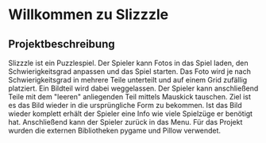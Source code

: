 # Willkommen zu Slizzzle

## Projektbeschreibung
Slizzzle ist ein Puzzlespiel. 
Der Spieler kann Fotos in das Spiel laden, den Schwierigkeitsgrad anpassen und das Spiel starten. 
Das Foto wird je nach Schwierigkeitsgrad in mehrere Teile unterteilt und auf einem Grid zufällig platziert. 
Ein Bildteil wird dabei weggelassen. 
Der Spieler kann anschließend Teile mit dem "leeren" anliegenden Teil mittels Mauskick tauschen. 
Ziel ist es das Bild wieder in die ursprüngliche Form zu bekommen. 
Ist das Bild wieder komplett erhält der Spieler eine Info wie viele Spielzüge er benötigt hat. 
Anschließend kann der Spieler zurück in das Menu. Für das Projekt wurden die externen Bibliotheken pygame und Pillow verwendet.